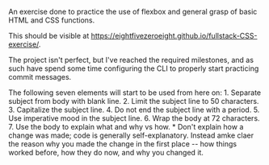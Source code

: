 An exercise done to practice the use of flexbox and general grasp of basic HTML and CSS functions.

This should be visible at https://eightfivezeroeight.github.io/fullstack-CSS-exercise/. 

The project isn't perfect, but I've reached the required milestones, and as such have spend some time configuring the CLI to properly start practicing commit messages.

The following seven elements will start to be used from here on:
    1. Separate subject from body with blank line.
    2. Limit the subject line to 50 characters.
    3. Capitalize the subject line.
    4. Do not end the subject line with a period.
    5. Use imperative mood in the subject line.
    6. Wrap the body at 72 characters.
    7. Use the body to explain what and why vs how.
        * Don't explain how a change was made; code is generally self-explanatory. Instead amke claer the reason why you made the change in the first place -- how things worked before, how they do now, and why you changed it.
